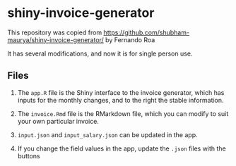 # shiny-invoice-generator

This repository was copied from https://github.com/shubham-maurya/shiny-invoice-generator/
by Fernando Roa

It has several modifications, and now it is for single person use.

## Files

1. The `app.R` file is the Shiny interface to the invoice generator, which has inputs for the monthly changes, and to the right the stable information.

2. The `invoice.Rmd` file is the RMarkdown file, which you can modify to suit your own particular invoice. 

3. `input.json` and `input_salary.json` can be updated in the app.

4. If you change the field values in the app, update the `.json` files with the buttons

